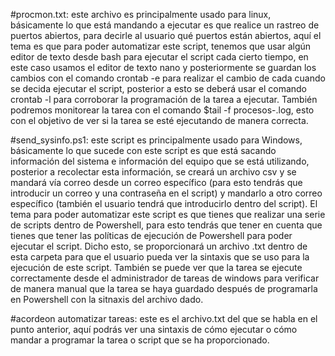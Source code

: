 #procmon.txt: este archivo es principalmente usado para linux, básicamente lo que está mandando a ejecutar es que realice un rastreo de puertos abiertos, para decirle al usuario qué puertos están abiertos, aquí el tema es que para poder automatizar este script, tenemos que usar algún editor de texto desde bash para ejecutar el script cada cierto tiempo, en este caso usamos el editor de texto nano y posteriormente se guardan los cambios con el comando crontab -e para realizar el cambio de cada cuando se decida ejecutar el script, posterior a esto se deberá usar el comando crontab -l para corroborar la programación de la tarea a ejecutar. También podremos monitorear la tarea con el comando $tail -f procesos-<fecha>.log, esto con el objetivo de ver si la tarea se esté ejecutando de manera correcta.

#send_sysinfo.ps1: este script es principalmente usado para Windows, básicamente lo que sucede con este script es que está sacando información del sistema e información del equipo que se está utilizando, posterior a recolectar esta información, se creará un archivo csv y se mandará vía correo desde un correo específico (para esto tendrás que introducir un correo y una contraseña en el script) y mandarlo a otro correo específico (también el usuario tendrá que introducirlo dentro del script). El tema para poder automatizar este script es que tienes que realizar una serie de scripts dentro de Powershell, para esto tendrás que tener en cuenta que tienes que tener las políticas de ejecución de Powershell para poder ejecutar el script. Dicho esto, se proporcionará un archivo .txt dentro de esta carpeta para que el usuario pueda ver la sintaxis que se uso para la ejecución de este script. También se puede ver que la tarea se ejecute correctamente desde el administrador de tareas de windows para verificar de manera manual que la tarea se haya guardado después de programarla en Powershell con la sitnaxis del archivo dado.
  
  #acordeon automatizar tareas: este es el archivo.txt del que se habla en el punto anterior, aquí podrás ver una sintaxis de cómo ejecutar o cómo mandar a programar la tarea o script que se ha proporcionado.
